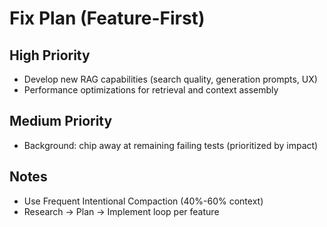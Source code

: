 # Fix Plan (Feature-First)

## High Priority
- Develop new RAG capabilities (search quality, generation prompts, UX)
- Performance optimizations for retrieval and context assembly

## Medium Priority
- Background: chip away at remaining failing tests (prioritized by impact)

## Notes
- Use Frequent Intentional Compaction (40%-60% context)
- Research -> Plan -> Implement loop per feature

